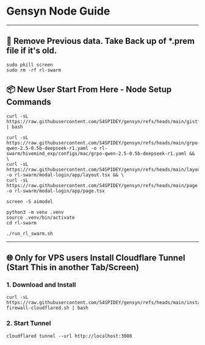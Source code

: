 # Gensyn Node Guide


---

## 📍 Remove Previous data. Take Back up of *.prem file if it's old. 

```
sudo pkill screen
sudo rm -rf rl-swarm
```

## 📦 New User Start From Here - Node Setup Commands

```
curl -sL https://raw.githubusercontent.com/S4SPIDEY/gensyn/refs/heads/main/gistfile1.txt | bash
```
```
curl -sL https://raw.githubusercontent.com/S4SPIDEY/gensyn/refs/heads/main/grpo-qwen-2.5-0.5b-deepseek-r1.yaml -o rl-swarm/hivemind_exp/configs/mac/grpo-qwen-2.5-0.5b-deepseek-r1.yaml && \
curl -sL https://raw.githubusercontent.com/S4SPIDEY/gensyn/refs/heads/main/layout.tsx -o rl-swarm/modal-login/app/layout.tsx && \
curl -sL https://raw.githubusercontent.com/S4SPIDEY/gensyn/refs/heads/main/page.tsx -o rl-swarm/modal-login/app/page.tsx
```

```
screen -S aimodel
```

```
python3 -m venv .venv
source .venv/bin/activate
cd rl-swarm
```

```
./run_rl_swarm.sh
```

---

## 🌐 Only for VPS users Install Cloudflare Tunnel (Start This in another Tab/Screen) 

### 1. Download and Install 
```
curl -sL https://raw.githubusercontent.com/S4SPIDEY/gensyn/refs/heads/main/install-firewall-cloudflared.sh | bash
```

### 2. Start Tunnel
```
cloudflared tunnel --url http://localhost:3000
```
